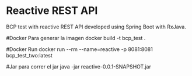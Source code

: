 # Reactive REST API
BCP test with reactive REST API developed using Spring Boot with RxJava.

#Docker
Para generar la imagen
docker build -t bcp_test .

#Docker Run
docker run --rm --name=reactive -p 8081:8081 bcp_test_two:latest

#Jar
para correr el jar
java -jar reactive-0.0.1-SNAPSHOT.jar